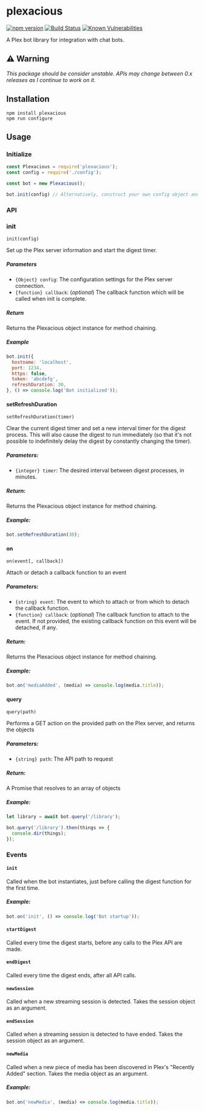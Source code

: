 # plexacious
[![npm version](https://badge.fury.io/js/plexacious.svg)](https://badge.fury.io/js/plexacious)
[![Build Status](https://travis-ci.org/ketsugi/plexacious.svg?branch=master)](https://travis-ci.org/ketsugi/plexacious)
[![Known Vulnerabilities](https://snyk.io/test/github/ketsugi/plexacious/badge.svg)](https://snyk.io/test/github/ketsugi/plexacious)

A Plex bot library for integration with chat bots.

## :warning: Warning
_This package should be consider *unstable*. APIs may change between 0.x releases as I continue to work on it._

## Installation

```
npm install plexacious
npm run configure
```

## Usage

### Initialize
```js
const Plexacious = require('plexacious');
const config = require('./config');

const bot = new Plexacious();

bot.init(config) // Alternatively, construct your own config object and pass it in
```

### API

### init

`init(config)`

Set up the Plex server information and start the digest timer.

##### Parameters
- `{Object} config`: The configuration settings for the Plex server connection.
- `{function} callback`: (*optional*) The callback function which will be called when init is complete.

##### Return
Returns the Plexacious object instance for method chaining.

##### Example
```js
bot.init({
  hostname: 'localhost',
  port: 1234,
  https: false,
  token: 'abcdefg',
  refreshDuration: 30,
}, () => console.log('Bot initialized'));
```

#### setRefreshDuration

`setRefreshDuration(timer)`

Clear the current digest timer and set a new interval timer for the digest process. This will also cause the digest to run immediately (so that it's not possible to indefinitely delay the digest by constantly changing the timer).

##### Parameters:
- `{integer} timer`: The desired interval between digest processes, in minutes.

##### Return:
Returns the Plexacious object instance for method chaining.

##### Example:

```js
bot.setRefreshDuration(30);
```

#### on

`on(event[, callback])`

Attach or detach a callback function to an event

##### Parameters:
- `{string} event`: The event to which to attach or from which to detach the callback function.
- `{function} callback`: (*optional*) The callback function to attach to the event. If not provided, the existing callback function on this event will be detached, if any.

##### Return:
Returns the Plexacious object instance for method chaining.

##### Example:
```js
bot.on('mediaAdded', (media) => console.log(media.title));
```

#### query

`query(path)`

Performs a GET action on the provided path on the Plex server, and returns the objects

##### Parameters:
- `{string} path`: The API path to request

##### Return:
A Promise that resolves to an array of objects

##### Example:
```js
let library = await bot.query('/library');
```

```js
bot.query('/library').then(things => {
  console.dir(things);
});
```

### Events

#### `init`

Called when the bot instantiates, just before calling the digest function for the first time.

##### Example:
```js
bot.on('init', () => console.log('Bot startup'));
```

#### `startDigest`

Called every time the digest starts, before any calls to the Plex API are made.

#### `endDigest`

Called every time the digest ends, after all API calls.

#### `newSession`

Called when a new streaming session is detected. Takes the session object as an argument.

#### `endSession`

Called when a streaming session is detected to have ended. Takes the session object as an argument.

#### `newMedia`

Called when a new piece of media has been discovered in Plex's "Recently Added" section. Takes the media object as an argument.

##### Example:
```js
bot.on('newMedia', (media) => console.log(media.title));
```